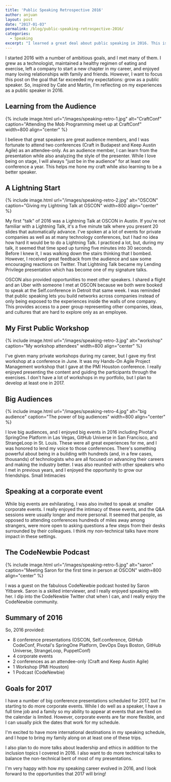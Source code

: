 ```yaml
---
title: 'Public Speaking Retrospective 2016'
author: anjuan
layout: post
date: "2017-01-03"
permalink: /blog/public-speaking-retrospective-2016/
categories:
  - Speaking
excerpt: "I learned a great deal about public speaking in 2016. This is what I learned and my goals for the future."
---
```


I started 2016 with a number of ambitious goals, and I met many of them. I grew as a technologist, maintained a healthy regimen of eating and exercise, left a company to start a new chapter in my career, and enjoyed many loving relationships with family and friends. However, I want to focus this post on the goal that far exceeded my expectations: grow as a public speaker. So, inspired by Cate and Martin, I'm reflecting on my experiences as a public speaker in 2016.

## Learning from the Audience

{% include image.html url="/images/speaking-retro-1.jpg" alt="CraftConf" caption="Attending the Mob Programming meet up at CraftConf" width=800 align="center" %}

I believe that great speakers are great audience members, and I was fortunate to attend two conferences (Craft in Budapest and Keep Austin Agile) as an attendee-only. As an audience member, I can learn from the presentation while also analyzing the style of the presenter. While I love being on stage, I will always "just be in the audience" for at least one conference a year. This helps me hone my craft while also learning to be a better speaker.

## A Lightning Start

{% include image.html url="/images/speaking-retro-2.jpg" alt="OSCON" caption="Giving my Lightning Talk at OSCON" width=800 align="center" %}

My first "talk" of 2016 was a Lightning Talk at OSCON in Austin. If you're not familiar with a Lightning Talk, it's a five minute talk where you present 20 slides that automatically advance. I've spoken at a lot of events for private companies as well as at many technology conferences, but I had no idea how hard it would be to do a Lightning Talk. I practiced a lot, but, during my talk, it seemed that time sped up turning five minutes into 30 seconds. Before I knew it, I was walking down the stairs thinking that I bombed. However, I received great feedback from the audience and saw some encouraging reactions on Twitter. That Lightning Talk became my Lending Privilege presentation which has become one of my signature talks.

OSCON also provided opportunities to meet other speakers. I shared a flight and an Uber with someone I met at OSCON because we both were booked to speak at the Self.conference in Detroit that same week. I was reminded that public speaking lets you build networks across companies instead of only being exposed to the experiences inside the walls of one company. This provides access to a peer group representing other companies, ideas, and cultures that are hard to explore only as an employee.

## My First Public Workshop

{% include image.html url="/images/speaking-retro-3.jpg" alt="workshop" caption="My workshop attendees" width=800 align="center" %}

I've given many private workshops during my career, but I gave my first workshop at a conference in June. It was my Hands-On Agile Project Management workshop that I gave at the PMI Houston conference. I really enjoyed presenting the content and guiding the participants through the exercises. I don't have a lot of workshops in my portfolio, but I plan to develop at least one in 2017.

## Big Audiences

{% include image.html url="/images/speaking-retro-4.jpg" alt="big audience" caption="The power of big audiences" width=800 align="center" %}

I love big audiences, and I enjoyed big events in 2016 including Pivotal's SpringOne Platform in Las Vegas, GitHub Universe in San Francisco, and StrangeLoop in St. Louis. These were all great experiences for me, and I was honored to lend my voice to those conferences. There's something powerful about being in a building with hundreds (and, in a few cases, thousands) of technologists who are all focused on advancing their careers and making the industry better. I was also reunited with other speakers who I met in previous years, and I enjoyed the opportunity to grow our friendships.
Small Intimacies


## Speaking at a corporate event

While big events are exhilarating, I was also invited to speak at smaller corporate events. I really enjoyed the intimacy of these events, and the Q&A sessions were usually longer and more personal. It seemed that people, as opposed to attending conferences hundreds of miles away among strangers, were more open to asking questions a few steps from their desks surrounded by their colleagues. I think my non-technical talks have more impact in these settings.


## The CodeNewbie Podcast

{% include image.html url="/images/speaking-retro-5.jpg" alt="saron" caption="Meeting Saron for the first time in person at OSCON" width=800 align="center" %}

I was a guest on the fabulous CodeNewbie podcast hosted by Saron Yitbarek. Saron is a skilled interviewer, and I really enjoyed speaking with her. I dip into the CodeNewbie Twitter chat when I can, and I really enjoy the CodeNewbie community.

## Summary of 2016

So, 2016 provided:

* 8 conference presentations (OSCON, Self.conference, GitHub CodeConf, Pivotal's SpringOne Platform, DevOps Days Boston, GitHub Universe, StrangeLoop, PuppetConf)
* 4 corporate events
* 2 conferences as an attendee-only (Craft and Keep Austin Agile)
* 1 Workshop (PMI Houston)
* 1 Podcast (CodeNewbie)

## Goals for 2017

I have a number of big conference presentations scheduled for 2017, but I'm starting to do more corporate events. While I do well as a speaker, I have a full time job and a family so my ability to appear at events that are fixed on the calendar is limited. However, corporate events are far more flexible, and I can usually pick the dates that work for my schedule.

I'm excited to have more international destinations in my speaking schedule, and I hope to bring my family along on at least one of these trips.

I also plan to do more talks about leadership and ethics in addition to the inclusion topics I covered in 2016. I also want to do more technical talks to balance the non-technical bent of most of my presentations.

I'm very happy with how my speaking career evolved in 2016, and I look forward to the opportunities that 2017 will bring!
